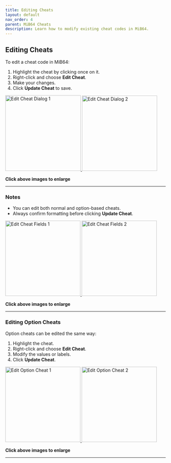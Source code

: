 ```yaml
---
title: Editing Cheats
layout: default
nav_order: 4
parent: MiB64 Cheats
description: Learn how to modify existing cheat codes in MiB64.
---
```


## <a name="editing-cheats">Editing Cheats</a>

To edit a cheat code in MiB64:

1. Highlight the cheat by clicking once on it.
2. Right-click and choose **Edit Cheat**.
3. Make your changes.
4. Click **Update Cheat** to save.

<a href="/cheats/assets/images/01/Edit11.png" target="_blank">
  <img src="/cheats/assets/images/01/Edit11-237x300.png" alt="Edit Cheat Dialog 1" width="237" />
</a>

<a href="/cheats/assets/images/01/Edit21.png" target="_blank">
  <img src="/cheats/assets/images/01/Edit21-236x300.png" alt="Edit Cheat Dialog 2" width="236" />
</a>

<p class="has-text-align-center"><strong>Click above images to enlarge</strong></p>
<!-- ClauseEcho: Edit11 & Edit21 Interactive Images -->

---

### Notes

- You can edit both normal and option-based cheats.
- Always confirm formatting before clicking **Update Cheat**.

<a href="/cheats/assets/images/01/toedit31.png" target="_blank">
  <img src="/cheats/assets/images/01/toedit31-236x300.png" alt="Edit Cheat Fields 1" width="236" />
</a>

<a href="/cheats/assets/images/01/toedit41.png" target="_blank">
  <img src="/cheats/assets/images/01/toedit41-236x300.png" alt="Edit Cheat Fields 2" width="236" />
</a>

<p class="has-text-align-center"><strong>Click above images to enlarge</strong></p>
<!-- ClauseEcho: toedit31 & toedit41 Interactive Images -->

---

### Editing Option Cheats

Option cheats can be edited the same way:

1. Highlight the cheat.
2. Right-click and choose **Edit Cheat**.
3. Modify the values or labels.
4. Click **Update Cheat**.

<a href="/cheats/assets/images/01/Edit31.png" target="_blank">
  <img src="/cheats/assets/images/01/Edit31-236x300.png" alt="Edit Option Cheat 1" width="236" />
</a>

<a href="/cheats/assets/images/01/Edit41.png" target="_blank">
  <img src="/cheats/assets/images/01/Edit41-236x300.png" alt="Edit Option Cheat 2" width="236" />
</a>

<p class="has-text-align-center"><strong>Click above images to enlarge</strong></p>
<!-- ClauseEcho: Edit31 & Edit41 Interactive Images -->

---

<!-- ClauseLock: Editing Cheats Section Echoed -->